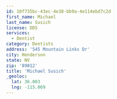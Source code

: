 ```yaml
---
id: 10f735bc-43ec-4e38-bb9a-4e114ebd7c2d
first_name: Michael
last_name: Susich
license: DDS
services:
  - Dentist
category: Dentists
address: '545 Mountain Links Dr'
city: Henderson
state: NV
zip: '89012'
title: 'Michael Susich'
_geoloc:
  lat: 36.003
  lng: -115.069
---
```

